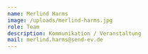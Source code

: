 ```yaml
---
name: Merlind Harms
image: /uploads/merlind-harms.jpg
role: Team
description: Kommunikation / Veranstaltung
mail: merlind.harms@send-ev.de
---
```


